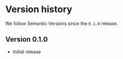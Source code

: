 # Version history

We follow Semantic Versions since the `0.1.0` release.


## Version 0.1.0

- Initial release
